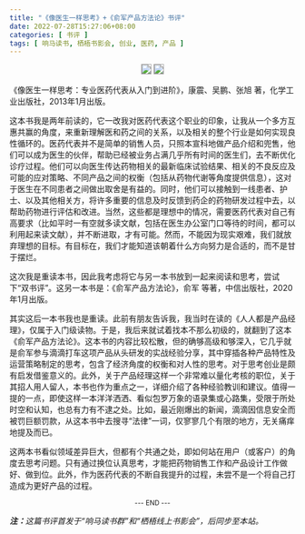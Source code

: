 ```yaml
---
title: "《像医生一样思考》+《俞军产品方法论》书评"
date: 2022-07-28T15:27:06+08:00
categories: [ 书评 ]
tags: [ 响马读书, 栖梧书影会, 创业, 医药, 产品 ]
---
```


<div align="center">
<img src="220728-book-cover-1.jpg" style="max-width:300px;display:inline;border:1px darkgray solid">
<img src="220728-book-cover-2.jpg" style="max-width:300px;display:inline;border:1px darkgray solid">
</div>

 《像医生一样思考：专业医药代表从入门到进阶》，康震、吴鹏、张旭 著，化学工业出版社，2013年1月出版。

这本书我是两年前读的，它一改我对医药代表这个职业的印象，让我从一个多方互惠共赢的角度，来重新理解医和药之间的关系，以及相关的整个行业是如何实现良性循环的。医药代表并不是简单的销售人员，只照本宣科地做产品介绍和兜售，他们可以成为医生的伙伴，帮助已经被业务占满几乎所有时间的医生们，去不断优化诊疗过程。他们可以向医生传达药物相关的最新临床试验结果、相关的不良反应及可能的应对策略、不同产品之间的权衡（包括从药物代谢等角度提供信息），这对于医生在不同患者之间做出取舍是有益的。同时，他们可以接触到一线患者、护士、以及其他相关方，将许多重要的信息及时反馈到药企的药物研发过程中去，以帮助药物进行评估和改进。当然，这些都是理想中的情况，需要医药代表对自己有高要求（比如平时一有空就多读文献，包括在医生办公室门口等待的时间，都可以利用起来读文献），并不断进取，才有可能。然而，不能因为现实艰难，我们就放弃理想的目标。有目标在，我们才能知道该朝着什么方向努力是合适的，而不是甘于摆烂。

这次我是重读本书，因此我考虑将它与另一本书放到一起来阅读和思考，尝试下“双书评”。这另一本书是：《俞军产品方法论》，俞军 等著，中信出版社，2020年1月出版。

其实这后一本书我也是重读。此前有朋友告诉我，我当时在读的《人人都是产品经理》，仅属于入门级读物。于是，我后来就试着找本不那么初级的，就翻到了这本《俞军产品方法论》。这本书的内容比较松散，但的确够高级和够深入，它几乎就是俞军参与滴滴打车这项产品从头研发的实战经验分享，其中穿插各种产品特性及运营策略制定的思考，包含了经济角度的权衡和对人性的思考。对于思考创业是颇有启发借鉴意义的。此外，关于产品经理这样一个非常难以量化考核的职位，关于其招人用人留人，本书也作为重点之一，详细介绍了各种经验教训和建议。值得一提的一点，即使这样一本洋洋洒洒、看似包罗万象的语录集或心路集，受限于所处时空和认知，也总有力有不逮之处。比如，最近刚爆出的新闻，滴滴因信息安全而被罚巨额罚款，从这本书中去搜寻“法律”一词，仅寥寥几个有限的地方，无关痛痒地提及而已。

这两本书看似领域差异巨大，但都有个共通之处，即如何站在用户（或客户）的角度去思考问题。只有通过换位认真思考，才能把药物销售工作和产品设计工作做好、做到位。此外，作为医药代表的不断自我提升的过程，未尝不是一个将自己打造成为更好产品的过程。

<center><small>--- END ---</small></center>

<i><b>注：</b>这篇书评首发于“响马读书群”和“栖梧线上书影会”，后同步至本站。</i>

